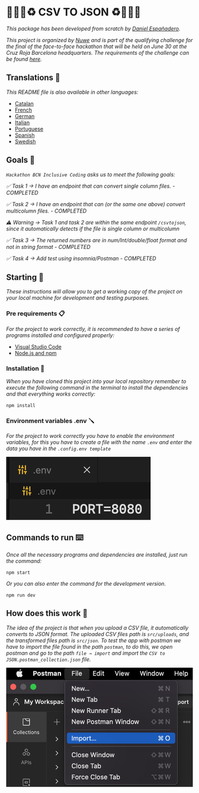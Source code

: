 # 👨🏻‍💻♻️ CSV TO JSON ♻️👨🏻‍💻

_This package has been developed from scratch by [Daniel Españadero](https://github.com/DanielEspanadero)._

_This project is organized by [Nuwe](https://nuwe.io/) and is part of the qualifying challenge for the final of the face-to-face hackathon that will be held on June 30 at the Cruz Roja Barcelona headquarters. The requirements of the challenge can be found [here](https://nuwe.io/challenge/hackathon-bcn-inclusive-coding-backend)._


## Translations 💬

_This README file is also available in other languages:_
- [Catalan]()
- [French]()
- [German]()
- [Italian]()
- [Portuguese]()
- [Spanish]()
- [Swedish]()

## Goals 🎯
_`Hackathon BCN Inclusive Coding` asks us to meet the following goals:_

_✅ Task 1 → I have an endpoint that can convert single column files. - COMPLETED_

_✅ Task 2 → I have an endpoint that can (or the same one above) convert multicolumn files. - COMPLETED_

_⚠️ Warning → Task 1 and task 2 are within the same endpoint `/csvtojson`, since it automatically detects if the file is single column or multicolumn_

_✅ Task 3 → The returned numbers are in num/Int/double/float format and not in string format - COMPLETED_

_✅ Task 4 → Add test using insomnia/Postman - COMPLETED_


## Starting 🚀

_These instructions will allow you to get a working copy of the project on your local machine for development and testing purposes._


### Pre requirements 📋

_For the project to work correctly, it is recommended to have a series of programs installed and configured properly:_
- [Visual Studio Code](https://code.visualstudio.com/download)
- [Node.js and npm](https://nodejs.org/es/)


### Installation 🔧

_When you have cloned this project into your local repository remember to execute the following command in the terminal to install the dependencies and that everything works correctly:_
```
npm install
```


### Environment variables .env 🪛

_For the project to work correctly you have to enable the environment variables, for this you have to create a file with the name `.env` and enter the data you have in the `.config.env template`_

![Demo](https://github.com/DanielEspanadero/hackathon-bcn-inclusive-coding/blob/main/docs/01.png)

## Commands to run ⌨️

_Once all the necessary programs and dependencies are installed, just run the command:_
```
npm start
```
_Or you can also enter the command for the development version._
```
npm run dev
```

## How does this work 🤔

_The idea of the project is that when you upload a CSV file, it automatically converts to JSON format. The uploaded CSV files path is `src/uploads`, and the transformed files path is `src/json`._
_To test the app with postman we have to import the file found in the path `postman`, to do this, we open postman and go to the path `file → import` and import the `CSV to JSON.postman_collection.json` file._

![Demo](https://github.com/DanielEspanadero/hackathon-bcn-inclusive-coding/blob/main/docs/02.png)

